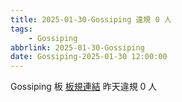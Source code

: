 ```yaml
---
title: 2025-01-30-Gossiping 違規 0 人
tags:
    - Gossiping
abbrlink: 2025-01-30-Gossiping
date: Gossiping-2025-01-30 12:00:00
---
```

Gossiping 板 [板規連結](https://www.ptt.cc/bbs/Gossiping/M.1637425085.A.07D.html)
昨天違規 0 人
